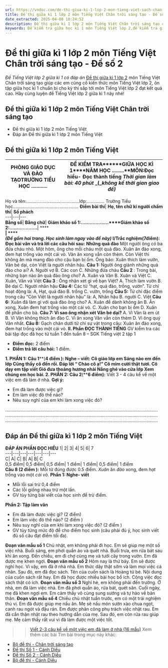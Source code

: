 ```yaml
---
url: https://vndoc.com/de-thi-giua-ki-1-lop-2-mon-tieng-viet-sach-chan-troi-sang-tao-246703
title: Đề thi giữa kì 1 lớp 2 môn Tiếng Việt Chân trời sáng tạo - Đề số 2 - Đề Tiếng Việt lớp 2 giữa kì 1 có đáp án - VnDoc.com
date_extracted: 2025-04-08 10:24:52
description: Đề thi giữa kì 1 lớp 2 môn Tiếng Việt Chân trời sáng tạo có đáp án kèm theo, giúp thầy cô tham khảo để ra đề thi giữa học kì 1 cho học sinh của mình.
keywords: Đề kiểm tra giữa học kì 1 môn Tiếng Việt lớp 2,đề kiểm tra giữa kì 1 lớp 2 môn tiếng việt,đề thi tiếng việt lớp 2 giữa học kì 1,đề thi giữa kì lớp 2 môn tiếng việt,Đề kiểm tra giữa kì 1 lớp 2,Đề thi giữa học kì 1 lớp 2 môn Tiếng Việt,Đề thi giữa học kì 1 lớp 2,Đề thi giữa kì 1 lớp 2,Tiếng Việt lớp 2,bài tập Tiếng Việt lớp 2,de thi giua ki 1 lop 2,Đề thi giữa kì 1 lớp 2 môn Tiếng Việt
---
```


# Đề thi giữa kì 1 lớp 2 môn Tiếng Việt Chân trời sáng tạo - Đề số 2
 _Đề Tiếng Việt lớp 2 giữa kì 1 có đáp án_
[Đề thi giữa kì 1 lớp 2](<https://vndoc.com/de-thi-giua-ki-1-lop2>) môn Tiếng Việt Chân trời sáng tạo giúp các em củng cố kiến thức môn Tiếng Việt lớp 2, ôn tập giữa học kì 1 chuẩn bị cho kỳ thi sắp tới môn Tiếng Việt lớp 2 đạt kết quả cao. Hãy cùng luyện đề Tiếng Việt lớp 2 giữa kì 1 này nhé\!
## Đề thi giữa kì 1 lớp 2 môn Tiếng Việt Chân trời sáng tạo
  * Đề thi giữa kì 1 lớp 2 môn Tiếng Việt 
  * Đáp án Đề thi giữa kì 1 lớp 2 môn Tiếng Việt 

## Đề thi giữa kì 1 lớp 2 môn Tiếng Việt
**PHÒNG GIÁO DỤC VÀ ĐÀO TẠO****TRƯ****ỜNG TIỂU HỌC ............**| **ĐỀ KIỂM TRA********GIỮA HỌC KÌ 1****NĂM HỌC .........****MÔN:****Đọc hiểu- Đọc thành tiếng**** _Thời gian làm bài: 40 phút_** _\(__không kể thời gian giao đề\)_  
---|---  
Họ và tên:..........................................lớp:..............
Trường Tiểu học....................................................
**Điểm bài thi**| **Họ, tên chữ kí người chấm thi**| **Số phách**  
---|---|---  
**Bằng số**| **Bằng chữ**| **Giám khảo số 1:……………….****Giám khảo số 2:……………….**| ****  
****| ****  
******_\(_****_Đề gồm hai trang. Học sinh làm ngay vào đề này\)_**
**I/Trắc nghiệm****\(****7****điểm\):**
**Đọc bài văn và trả lời các câu hỏi sau:**
**Những quả đào**
Một người ông có ba đứa cháu nhỏ. Một hôm, ông cho mỗi cháu một quả đào. Xuân ăn đào xong, đem hạt trồng vào một cái vò. Vân ăn xong vẫn còn thèm. Còn Việt thì không ăn mà mang đào cho cậu bạn bị ốm. Ông bảo: Xuân thích làm vườn, Vân bé dại, còn Việt là người nhân hậu.
**Câu 1:** Người ông giành những quả đào cho ai?
A. Người vợ
B. Các con
C. Những đứa cháu
**Câu 2** : Trong bài, những bạn nào ăn quả đào ông cho?
A. Xuân và Vân
B. Xuân và Việt
C. Xuân, Vân và Việt
**Câu 3** : Ông nhận xét gì về bạn Việt?
A. Thích làm vườn
B. Bé dại
C. Người nhân hậu
**Câu 4:** Các từ “hạt, quả đào, trồng, vườn”. Từ chỉ hoạt động là:
A, Hạt, quả đào
B. trồng
C. vườn, trồng
**Câu 5:** Từ chỉ đặc điểm trong câu “Còn Việt là người nhân hậu” là:
A, Nhân hậu
B. người
C. Việt
**Câu 6:** Xuân đã làm gì với quả đào ông cho?
A. Xuân để dành không ăn
B. Ăn xong, Xuân đem hạt trồng vào một cái vò.
C. Xuân cho bạn bị ốm
D. Xuân để phần cho bà.
**Câu 7: Vì sao ông nhận xét Vân bé dại?**
A. Vì Vân là em út
B. Vì Vân không thích ăn đào
C. Vì ăn xong Vân vẫn còn thèm
D. Vì ông quý Vân nhất.
**Câu 8:** Gạch chân dưới từ chỉ sự vật trong câu:
Xuân ăn đào xong, đem hạt trồng vào một cái vò.
**II. Phần ĐỌC THÀNH TIẾNG**
GV kiểm tra các bài tập đọc đã học từ tuần 1 đến tuần 8 – SGK Tiếng việt 2 tập 1
  * **Điểm đọc:** 2 điểm
  * **Điểm trả lời câu hỏi:** 1 điểm.

**1\. PHẦN 1:**
**Câu 1****\(****4 điểm \): Nghe – viết:**
**Cô giáo lớp em**
Sáng nào em đến lớp
Cũng thấy cô đến rồi.
Đáp lời “ Chào cô ạ\!”
Cô mỉm cười thật tươi.
Cô dạy em tập viết
Gió đưa thoảng hương nhài
Nắng ghé vào cửa lớp
Xem chúng em học bài.
**2\. PHẦN 2:**
**Câu 2****\(****6 điểm\):** Viết 3 - 4 câu kể về một việc em đã làm ở nhà.
**Gợi ý:**
  * Em đã làm được việc gì?
  * Em làm việc đó thế nào?
  * Nêu suy nghĩ của em khi làm xong việc đó?

.........................................................................................................................
.........................................................................................................................
.........................................................................................................................
## Đáp án Đề thi giữa kì 1 lớp 2 môn Tiếng Việt
**ĐÁP ÁN PHẦN ĐỌC HIỂU**
1| 2| 3| 4| 5| 6| 7  
---|---|---|---|---|---|---  
C| A| C| B| A| B| C  
0,5 điểm| 0,5 điểm| 0,5 điểm| 1 điểm| 1 điểm| 0,5 điểm| 1 điểm  
**Câu 8 \(2 điểm \):** Mỗi từ đúng được 0.5 điểm.
_Xuân_ ăn _đào_ xong, đem _hạt_ trồng vào một _cái vò._
**Phần 1: Nghe- viết**
  * Mỗi lỗi sai trừ 0,4 điểm
  * Các lỗi giống nhau trừ một lần.
  * GV tùy từng bài viết của học sinh để trừ điểm.

**Phần 2: Tập làm văn**
  * Em đã làm được việc gì? \(2 điểm\)
  * Em làm việc đó thế nào? \(2 điểm \)
  * Nêu suy nghĩ của em khi làm xong việc đó? \(2 điểm \)
  * GV tùy từng mức độ để cho điểm học sinh \(câu phải đủ ý, học sinh viết đủ số câu đạt điểm tối đa\).

**Đoạn văn mẫu số 1**
Chủ nhật, em không phải đi học. Em sẽ giúp mẹ một số việc nhà. Buổi sáng, em phơi quần áo và quét nhà. Buổi trưa, em rửa bát sau khi ăn xong. Đến chiều, em đi chợ cùng mẹ và tưới cây trong vườn. Em đã được mẹ khen ngợi.
**Đoạn văn mẫu số 2**
Hôm nay là thứ bảy. Em sẽ được nghỉ học. Vì vậy, em đã ở nhà nhà. Em thức dậy thật sớm và làm mọi việc cá nhân. Sau đó, em đã đọc sách. Tên của cuốn sách là Hoàng tử bé. Nội dung của cuốn sách rất hay. Em đã học được nhiều bài học bổ ích. Công việc đọc sách thật có ích.
**Đoạn văn mẫu số 3**
Nghỉ hè, em không phải đến trường. Ở nhà, em đã làm việc nhà. Em đã phơi quần áo, rửa bát, quét sân. Cuối ngày, mẹ đã khen ngợi em. Em cảm thấy vô cùng sung sướng và tự hào về bản thân.
**Đoạn văn mẫu số 4**
Chiều chủ nhật tuần trước, em có một trải nghiệm thú vị. Em đã được giúp mẹ nấu ăn. Mẹ sẽ nấu món sườn xào chua ngọt, canh rau ngót và đậu rán. Em được phân công phụ trách việc nhặt rau. Em đã cẩn thận nhặt rau theo hướng dẫn của mẹ. Sau đó, em còn rửa rau giúp mẹ. Mẹ cảm thấy rất vui vì đã làm được một việc tốt.
>> [Viết 2-3 câu kể về một việc em đã làm ở nhà \(16 mẫu\)](<https://vndoc.com/viet-2-3-cau-ke-ve-mot-viec-em-da-lam-o-nha-243051>)
Xem thêm các bài Tìm bài trong mục này khác:
  * [Bộ đề thi - Chân trời sáng tạo](</bo-de-thi-giua-ki-1-lop-2-mon-tieng-viet-chan-troi-sang-tao-330410>)
  * [Đề thi Số 1 - Cánh Diều](</de-thi-giua-ki-1-lop-2-mon-tieng-viet-canh-dieu-de-1-330528>)
  * [Đề thi Số 2 - Cánh Diều](</de-thi-giua-ki-1-lop-2-mon-tieng-viet-nam-2021-2022-sach-canh-dieu-247305>)
  * [Bộ đề thi - Cánh Diều](</bo-de-thi-giua-ki-1-lop-2-mon-tieng-viet-canh-dieu-330529>)

